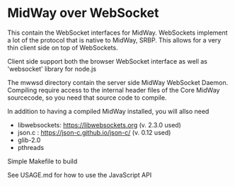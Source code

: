 
MidWay over WebSocket
=====================


This contain the WebSocket interfaces for MidWay. WebSockets implement
a lot of the protocol that is native to MidWay, SRBP. This allows for a
very thin client side on top of WebSockets.

Client side support both the browser WebSocket interface as
well as 'websocket' library for node.js

The mwwsd directory contain the server side MidWay WebSocket Daemon.
Compiling require access to the internal header files of the Core MidWay
sourcecode, so you need that source code to compile.

In addition to having a compiled MidWay installed, you will allso need
* libwebsockets: https://libwebsockets.org (v. 2.3.0 used) 
* json.c : https://json-c.github.io/json-c/ (v. 0.12 used) 
* glib-2.0
* pthreads

Simple Makefile to build


See USAGE.md for how to use the JavaScript API

